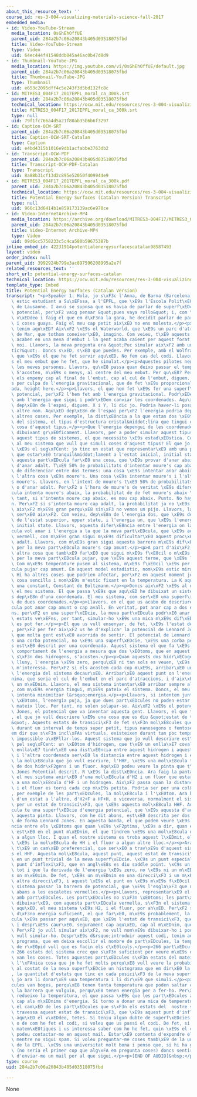 ```yaml
---
about_this_resource_text: ''
course_id: res-3-004-visualizing-materials-science-fall-2017
embedded_media:
- id: Video-YouTube-Stream
  media_location: 0sGhEhOffUE
  parent_uid: 284a2b7c06a20843b405d03518075fbd
  title: Video-YouTube-Stream
  type: Video
  uid: 64ec444f41548ddb045a46ac0b47d8d9
- id: Thumbnail-YouTube-JPG
  media_location: https://img.youtube.com/vi/0sGhEhOffUE/default.jpg
  parent_uid: 284a2b7c06a20843b405d03518075fbd
  title: Thumbnail-YouTube-JPG
  type: Thumbnail
  uid: e653c2095dff4c5e243f3d5bd132fc8c
- id: MITRES3_004F17_2017EPFL_moral_ca_300k.srt
  parent_uid: 284a2b7c06a20843b405d03518075fbd
  technical_location: https://ocw.mit.edu/resources/res-3-004-visualizing-materials-science-fall-2017/student-projects-by-year/EPFL2017/potential-energy-surfaces/potential-energy-surfaces-catalan/MITRES3_004F17_2017EPFL_moral_ca_300k.srt
  title: MITRES3_004F17_2017EPFL_moral_ca_300k.srt
  type: null
  uid: 79f1fc766a4d5a21f80ab35b6b6f3297
- id: Caption-OCW-SRT
  parent_uid: 284a2b7c06a20843b405d03518075fbd
  title: Caption-OCW-SRT-Catalan
  type: Caption
  uid: e4bd4315b1016e9db1acfabbe3763db2
- id: Transcript-OCW-PDF
  parent_uid: 284a2b7c06a20843b405d03518075fbd
  title: Transcript-OCW-PDF-Catalan
  type: Transcript
  uid: 8a88b31cf13d2c895e52050f409944e9
- id: MITRES3_004F17_2017EPFL_moral_ca_300k.pdf
  parent_uid: 284a2b7c06a20843b405d03518075fbd
  technical_location: https://ocw.mit.edu/resources/res-3-004-visualizing-materials-science-fall-2017/student-projects-by-year/EPFL2017/potential-energy-surfaces/potential-energy-surfaces-catalan/MITRES3_004F17_2017EPFL_moral_ca_300k.pdf
  title: Potential Energy Surfaces (Catalan Version) Transcript
  type: null
  uid: 966c13d6414b1e859173139ac6e978ce
- id: Video-InternetArchive-MP4
  media_location: https://archive.org/download/MITRES3-004F17/MITRES3_004F17_2017EPFL_moral_ca_300k.mp4
  parent_uid: 284a2b7c06a20843b405d03518075fbd
  title: Video-Internet Archive-MP4
  type: Video
  uid: 09d6cc5758233c5c4ca580b59675387b
inline_embed_id: 42231914potentialenergysurfacescatalan98587493
layout: video
order_index: null
parent_uid: 3992924b799e3ac897596208995a2e7f
related_resources_text: ''
short_url: potential-energy-surfaces-catalan
technical_location: https://ocw.mit.edu/resources/res-3-004-visualizing-materials-science-fall-2017/student-projects-by-year/EPFL2017/potential-energy-surfaces/potential-energy-surfaces-catalan
template_type: Embed
title: Potential Energy Surfaces (Catalan Version)
transcript: "<p>Speaker 1: Hola, jo s\xF3c l'Anna, de Barna (Barcelona), tot i que\
  \ estic estudiant a Su\xEFssa, a l'EPFL, que \xE9s l'Escola Polit\xE8cnica Federal\
  \ de Lausanne. I avui se suposa que us havia de parlar de superf\xEDcies d'energia\
  \ potencial, per\xF2 vaig pensar &quot;pues vaya rollo&quot; i, com \xE9s el meu\
  \ v\xEDdeo i faig el que em d\xF3na la gana, he decidit parlar de parcs d'atraccions\
  \ i coses guays. Faig el meu cap petit aix\xED no ens molesta.</p><p>Doncs, qu\xE8\
  \ tenim aqu\xED? Aix\xF2 \xE9s el Waterworld, que \xE9s un parc d'atraccions a Lloret\
  \ de Mar, que tothom coneixer\xE0, imagino. Com veieu, t\xE9 aquests tobogans que\
  \ acaben en una mena d'embut i la gent acaba caient per aquest forat, com aquest\
  \ noi. Llavors, la meva pregunta era &quot;Puc simular aix\xF2 amb un programa matem\xE0\
  tic?&quot;. Doncs s\xED, s\xED que puedes. Per exemple, amb el Wolfram Mathematica,\
  \ que \xE9s el que he fet servir aqu\xED. No fem cas del codi. Llavors, aquest \xE9\
  s el meu embut que he fet, que he simulat.</p><p>Aquestes pilotes negres s\xF3n\
  \ les meves persones. Llavors, qu\xE8 passa quan deixo passar el temps una mica?\
  \ S'acosten, m\xE9s o menys, al centre del meu embut. Per qu\xE8? Perqu\xE8 la gravetat\
  \ els empeny cap al final de l'embut, cap al cul de l'embut, diguem. Aix\xF2 \xE9\
  s per culpa de l'energia gravitacional, que de fet \xE9s proporcional a l'al\xE7\
  ada, height here.</p><p>Llavors, el que hem fet \xE9s fer una superf\xEDcie d'energia\
  \ potencial, per\xF2 l'hem fet amb l'energia gravitacional. Podr\xEDem fer-ne una\
  \ amb l'energia que sigui i podr\xEDem canviar les coordenades. Aqu\xED l'energia\
  \ dep\xE8n de l'espai, diguem. X i Y, li dic jo. Podria haver-li posat qualsevol\
  \ altre nom. Aqu\xED dep\xE8n de l'espai per\xF2 l'energia podria dependre de moltes\
  \ altres coses. Per exemple, la dist\xE0ncia a la que estan dos \xE0toms, l'estat\
  \ del sistema, el tipus d'estructura cristal&middot;lina que tingui o qualsevol\
  \ cosa d'aquest tipus.</p><p>Que l'energia depengui de les coordenades que jo estic\
  \ dibuixant gr\xE0ficament. Llavors, per a poder simular aquest tipus de coses,\
  \ aquest tipus de sistemes, el que necessito \xE9s estad\xEDstica. Com li dic jo\
  \ al meu sistema que vull que simuli coses d'aquest tipus? El que jo li dir\xE9\
  \ \xE9s el seg\xFCent: jo tinc un estat que representar\xE9 amb una part\xEDcula\
  \ que estar\xE0 tranquil&middot;lament a l'estat inicial, initial state. Llavors,\
  \ aquesta part\xEDcula far\xE0 una cosa, que \xE9s provar d'anar abaix o provar\
  \ d'anar adalt. T\xE9 50% de probabilitats d'intentar moure's cap abaix o cap adalt.</p><p>He\
  \ de diferenciar entre dos termes: una cosa \xE9s intentar anar abaix o adalt i\
  \ l'altra cosa \xE9s moure's. Una cosa \xE9s intentar moure's i l'altra cosa \xE9\
  s moure's. Llavors, en l'intent de moure's t\xE9 50% de probabilitats d'anar abaix\
  \ o d'anar adalt. Per\xF2 a l'hora de moure's de veritat \xE9s diferent. Si la part\xED\
  cula intenta moure's abaix, la probabilitat de de fet moure's abaix \xE9s un, per\
  \ tant, si s'intenta moure cap abaix, es mou cap abaix. Punto. No hay discusi\xF3\
  n. Per\xF2 si s'intenta moure cap adalt, la probabilitat ja no \xE9s un.</p><p>Faig\
  \ aix\xF2 m\xE9s gran perqu\xE8 sin\xF3 no vemos un pijo. Llavors, la probabilitat\
  \ ser\xE0 aix\xF2. Com veieu, dep\xE8n de l'energia dos, que \xE9s de fet l'energia\
  \ de l'estat superior, upper state, i l'energia un, que \xE9s l'energia initial,\
  \ initial state. Llavors, aquesta difer\xE8ncia entre l'energia on la meva part\xED\
  cula vol anar i l'energia a la que la meva part\xEDcula, que \xE9s aquest esgla\xF3\
  \ vermell, com m\xE9s gran sigui m\xE9s dificultar\xE0 aquest proc\xE8s d'anar cap\
  \ adalt. Llavors, com m\xE9s gran sigui aquesta barrera m\xE9s dif\xEDcil \xE9s\
  \ per la meva part\xEDcula moure's cap amunt.</p><p>A part d'aix\xF2, hi ha una\
  \ altra cosa que tamb\xE9 far\xE0 que sigui m\xE9s f\xE0cil o m\xE9s dif\xEDcil\
  \ per la meva part\xEDcula pujar, que \xE9s aquest terme, que \xE9s la temperatura.\
  \ Com m\xE9s temperature pusem al sistema, m\xE9s f\xE0cil \xE9s per la meva part\xED\
  cula pujar cap amunt. En aquest model estadistic, nom\xE9s estic mirant temperatura.\
  \ Hi ha altres coses que podrien afectar, per\xF2 en aquest moment jo vull fer una\
  \ cosa sencilla i nom\xE9s m'estic fixant en la temperatura. La K aquesta \xE9s\
  \ una constant, Constant de Boltzmann.</p><p>Doncs aix\xF2 \xE9s al que jo li diria\
  \ el meu sistema. El que passa \xE9s que aqu\xED he dibuixat un sistema que nom\xE9\
  s dep\xE8n d'una coordenada. El meu sistema, com ser\xE0 una superf\xEDcie, dependr\xE0\
  \ de dues coordenades.</p><p>Llavors, en el que us acabo de descriure, la part\xED\
  cula pot anar cap amunt o cap avall. En veritat, pot anar cap a dos estats ve\xEF\
  ns, per\xF2 en una superf\xEDcie, la meva part\xEDcula podr\xE0 anar cap a vuit\
  \ estats ve\xEFns, per tant, simular-ho \xE9s una mica m\xE9s dif\xEDcil, per\xF2\
  \ es pot fer.</p><p>El que us vull ensenyar, de fet, \xE9s l'estat de transici\xF3\
  , per\xF2 per fer aix\xF2 us he d'explicar la potencial de Lennard Jones, que segur\
  \ que molta gent est\xE0 avorrida de sentir. El potencial de Lennard Jones \xE9\
  s una corba potencial, no \xE9s una superf\xEDcie, \xE9s una corba perqu\xE8 nom\xE9\
  s est\xE0 descrit per una coordenada. Aquest sistema el que fa \xE9s descriure el\
  \ comportament de l'energia a mesura que dos \xE0toms, que en aquest cas direm que\
  \ s\xF3n dos hidrogens, s'acosten.</p><p>Quan aquests dos hidr\xECogens estan super\
  \ lluny, l'energia \xE9s zero, perqu\xE8 ni tan sols es veuen, \xE9s com a que ni\
  \ m'interessa. Per\xF2 si els acostem cada cop m\xE9s, arribar\xE0 un punt en qu\xE8\
  \ l'energia del sistema decaur\xE0. Arribar\xE0 aquest punt on l'energia \xE9s m\xED\
  nima, que seria el cul de l'embut en el parc d'atraccions, i d'aix\xF2 se'n diu\
  \ un m\xEDnim. Llavors, el meu sistema intentar\xE0 arribar sempre al m\xEDnim perqu\xE8\
  , com m\xE9s energia tingui, m\xE9s pateix el sistema. Doncs, el meu sistema sempre\
  \ intenta minimitzar l&rsquo;energia.</p><p>Llavors, si intentem juntar m\xE9s els\
  \ \xE0toms, l'energia puja, ja que dues part\xEDcules no poden estar (ocupar) al\
  \ mateix lloc. Per tant, no volen solapar-se. Aix\xF2 \xE9s el potencial de Lennard\
  \ Jones, el potencial que va inventar aquesta gent. Llavors, el que tenim aqu\xED\
  , el que jo vull descriure \xE9s una cosa que es diu &quot;estat de transici\xF3\
  &quot;. Aquests estats de transici\xF3 de fet s\xF3n mol\xE8cules que existeixen\
  \ durant un interval de temps super petit, tipus nanosegons o femtosegons.</p><p>Podr\xED\
  em dir que s\xF3n incl\xFAs virtuals, existeixen durant tan poc temps que \xE9s\
  \ impossible a\xEFllar-los. Aquest sistema que jo vull descriure est\xE0 descrit\
  \ pel seg\xFCent: un \xE0tom d'hidrogen, que t\xE9 un enlla\xE7 covalent, i aquest\
  \ enlla\xE7 tindr\xE0 una dist\xE0ncia entre aquest hidrogen i aquest hidrogen,\
  \ i l'altra coordenada ser\xE0 la distancia entre aquest hidrogen i el fluor, perqu\xE8\
  \ la mol\xE8cula que jo vull escriure, l'HHF, \xE9s una mol\xE8cula triat\xF2mica\
  \ de dos hidr\xF2gens i un fluor. Aqu\xED podeu veure la pinta que t\xE9 el Lennard\
  \ Jones Potential descrit. R \xE9s la dist\xE0ncia. Ara faig la pantalla petita.</p><p>Llavors,\
  \ el meu sistema anir\xE0 d'una mol\xE8cula d'H2 i un fluor que estar\xE0 perdut,\
  \ a una mol\xE8cula d'HF i un hidrogen. Aix\xF2 passa quan la distancia entre l'hidrogen\
  \ i el fluor es torni cada cop m\xE9s petita. Podria ser per una col&middot;lisi\xF3\
  , per exemple de les part\xEDcules, la mol\xE8cula i l'\xE0tom. Ara b\xE9, per passar\
  \ d'un estat a l'altre, d'H2+F a HF+H, o viceversa, normalment el sistema passa\
  \ per un estat de transici\xF3, que \xE9s aquesta mol\xE8cula HHF. Aquesta mol\xE8\
  cula te una superf\xEDcie d'energia potencial, que \xE9s aquesta d'aqu\xED. T\xE9\
  \ aquesta pinta. Llavors, com he dit abans, est\xE0 descrita per dos potencials\
  \ de forma Lennard Jones. En aquesta banda, el que podem veure \xE9s la dist\xE0\
  ncia entre els \xE0toms que quan \xE9s \xF2ptima, \xE9s a dir, quan el meu estat\
  \ est\xE0 en el punt m\xEDnim, el que tindrem \xE9s una mol\xE8cula de HF i un hidrogen\
  \ a algun lloc. I quan el nostre sistema es troba aquest l\xEDmit, el que tindrem\
  \ \xE9s la mol\xE8cula de HH i el fluor a algun altre lloc.</p><p>Ara, normalment\
  \ t\xE9 un cam\xED preferencial, que ser\xE0 a trav\xE9s d'aquest sistema, que \xE9\
  s el HHF. Aquesta mol\xE8cula, aquest punt, aquest estat de transici\xF3 no est\xE0\
  \ en un punt trivial de la meva superf\xEDcie. \xC9s un punt especial, \xE9s un\
  \ punt d'inflexi\xF3, que en angl\xE8s es diu saddle point. \xC9s un punt que, on\
  \ tot i que la derivada de l'energia \xE9s zero, no \xE9s ni un m\xEDnim ni \xE9\
  s un m\xE0xim. De fet, \xE9s un m\xEDnim en una direcci\xF3 i un m\xE0xim en una\
  \ altra direcci\xF3, i aquest \xE9s el punt on \xE9s m\xE9s f\xE0cil per al meu\
  \ sistema passar la barrera de potencial, que \xE9s l'esgla\xF3 que us he ensenyat\
  \ abans a les escaletes vermelles.</p><p>Llavors, representar\xE9 el meu sistema\
  \ amb part\xEDcules. Les part\xEDcules no s\xF3n \xE0toms; les part\xEDcules que\
  \ dibuixar\xE9, com aquesta part\xEDcula vermella, s\xF3n el sistema. Per tant,\
  \ aqu\xED, el meu sistema \xE9s H2, i el fluor, por ah\xED. Per\xF2 si jo ara li\
  \ d\xF3no energia suficient, el que far\xE0, m\xE9s probablement, la meva part\xED\
  cula \xE9s passar per aqu\xED, que \xE9s l'estat de transici\xF3, que \xE9s HHF,\
  \ i despr\xE9s caur\xE0, segurament cap aqu\xED, cap al m\xEDnim, que \xE9s el HH.\
  \ Per\xF2 jo vull simular aix\xF2, no vull nom\xE9s dibuixar-ho i poder manipular-ho;\
  \ vull simular-ho. Despr\xE9s d&rsquo;introduir aquest codi, tenim aquest petit\
  \ programa, que em deixa escollir el nombre de part\xEDcules, la temperatura i com\
  \ de r\xE0pid vull que es facin els c\xE0lculs.</p><p>266 part\xEDcules que s\xF3\
  n 266 estats del sistema crec que s\xF3n suficient per veure m\xE9s o menys com\
  \ van les coses. Totes aquestes part\xEDcules s\xF3n estats del mateix sistema,\
  \ l'\xFAnica cosa que jo he fet molts perqu\xE8 vull veure la probabilitat. Tinc\
  \ al costat de la meva superf\xEDcie un histograma que em dir\xE0 la poblaci\xF3\
  , la quantitat d'estats que tinc en cada posici\xF3 de la meva superf\xEDcie. Llavors,\
  \ jo ara li donar\xE9 una temperatura i li dir\xE9 que simuli.</p><p>Les part\xED\
  cules van boges, perqu\xE8 tenen tanta temperatura que poden saltar cap on vulguin,\
  \ la barrera que vulguin, perqu\xE8 tenen energia per a fer-ho. Per\xF2 si jo ara\
  \ redueixo la temperatura, el que passa \xE9s que les part\xEDcules aniran caient\
  \ cap als m\xEDnims d'energia. Si torno a donar una mica de temperatura, veiem que\
  \ el cam\xED de les part\xEDcules que s\xF3n els estats del  nostre sistema mentre\
  \ travessa aquest estat de transici\xF3, que \xE9s aquest punt d'inflexi\xF3.</p><p>Fins\
  \ aqu\xED el v\xEDdeo, tetes. Si teniu algun dubte de superf\xEDcies de potencials\
  \ o de com he fet el codi, si voleu que us passi el codi. De fet, si feu servir\
  \ matem\xE0tiques i us interessa saber com ho he fet, quin \xE9s el codi exacte,\
  \ podeu contactar-me en aquest mail. Estar\xE9 contenta d'expondre el que sigui,\
  \ mentre no sigui spam. Si voleu preguntar-me coses tamb\xE9 de la universitat,\
  \ de la EPFL. \xC9s una universitat molt bona i penso que, si hi ha gent interessada\
  \ (no seria el primer cop que alg\xFA em pregunta coses) doncs sentir-vos lliures\
  \ d'enviar-me un mail per al que sigui.</p><p>[END OF AUDIO]&nbsp;</p>"
type: course
uid: 284a2b7c06a20843b405d03518075fbd

---
```

None